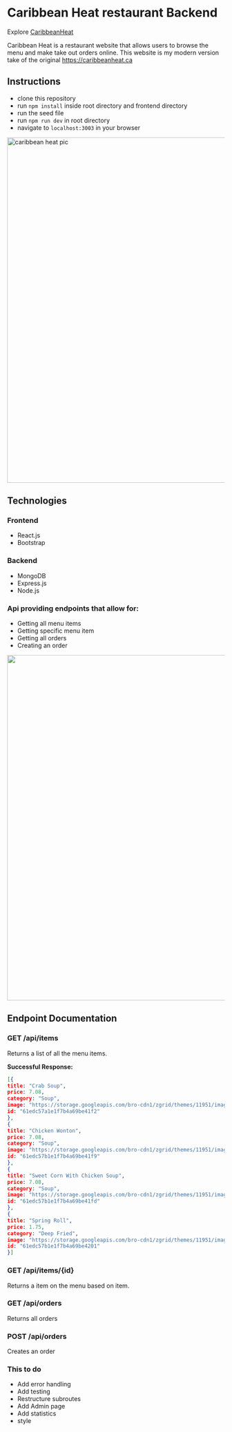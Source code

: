 # Caribbean Heat restaurant Backend

Explore [CaribbeanHeat](https://caribbeanheat.herokuapp.com/)

Caribbean Heat is a restaurant website that allows users to browse the menu and make take out orders online. This website is my modern version take of the original https://caribbeanheat.ca


## Instructions
* clone this repository
* run ```npm install``` inside root directory and frontend directory
* run the seed file
* run ```npm run dev``` in root directory
* navigate to ```localhost:3003``` in your browser

<img width="800" alt="caribbean heat pic" src="https://i.imgur.com/8YNkm5K.png">


## Technologies
### Frontend
* React.js
* Bootstrap


### Backend
* MongoDB
* Express.js
* Node.js

### Api providing endpoints that allow for:

* Getting all menu items
* Getting specific menu item
* Getting all orders
* Creating an order

<img src="https://j.gifs.com/79JWEG.gif" width="800" />

## Endpoint Documentation

### GET /api/items

Returns a list of all the menu items.


**Successful Response:**

```JSON
[{
title: "Crab Soup",
price: 7.08,
category: "Soup",
image: "https://storage.googleapis.com/bro-cdn1/zgrid/themes/11951/images/items/soup/fish-maw-crab-meat.jpg",
id: "61edc57a1e1f7b4a69be41f2"
},
{
title: "Chicken Wonton",
price: 7.08,
category: "Soup",
image: "https://storage.googleapis.com/bro-cdn1/zgrid/themes/11951/images/items/soup/won-ton.jpg",
id: "61edc57b1e1f7b4a69be41f9"
},
{
title: "Sweet Corn With Chicken Soup",
price: 7.08,
category: "Soup",
image: "https://storage.googleapis.com/bro-cdn1/zgrid/themes/11951/images/items/soup/chicken-corn.jpg",
id: "61edc57b1e1f7b4a69be41fd"
},
{
title: "Spring Roll",
price: 1.75,
category: "Deep Fried",
image: "https://storage.googleapis.com/bro-cdn1/zgrid/themes/11951/images/items/appetizers/pork-spring-roll.jpg",
id: "61edc57b1e1f7b4a69be4201"
}]
```

### GET /api/items/{id}

Returns a item on the menu based on item.

### GET /api/orders

Returns all orders

### POST /api/orders

Creates an order


### This to do
* Add error handling
* Add testing
* Restructure subroutes
* Add Admin page
* Add statistics
* style











